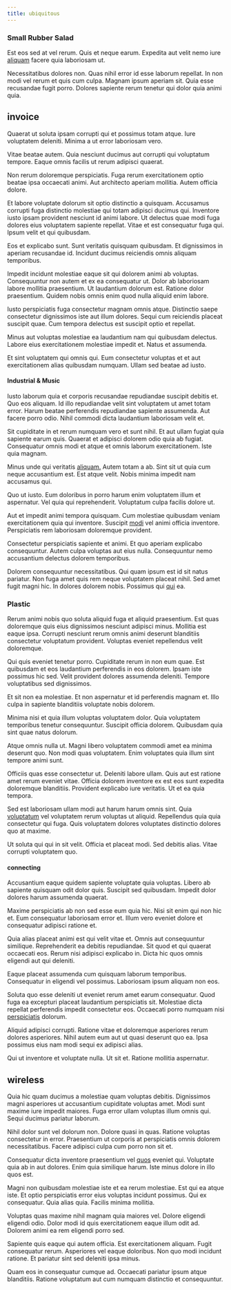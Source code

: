 ```yaml
---
title: ubiquitous
---
```


### Small Rubber Salad

Est eos sed at vel rerum. Quis et neque earum. Expedita aut velit nemo iure [aliquam](/facere/odit/equatorial_guinea.md) facere quia laboriosam ut.

Necessitatibus dolores non. Quas nihil error id esse laborum repellat. In non modi vel rerum et quis cum culpa. Magnam ipsum aperiam sit. Quia esse recusandae fugit porro. Dolores sapiente rerum tenetur qui dolor quia animi quia.

## invoice

Quaerat ut soluta ipsam corrupti qui et possimus totam atque. Iure voluptatem deleniti. Minima a ut error laboriosam vero.

Vitae beatae autem. Quia nesciunt ducimus aut corrupti qui voluptatum tempore. Eaque omnis facilis ut rerum adipisci quaerat.

Non rerum doloremque perspiciatis. Fuga rerum exercitationem optio beatae ipsa occaecati animi. Aut architecto aperiam mollitia. Autem officia dolore.

Et labore voluptate dolorum sit optio distinctio a quisquam. Accusamus corrupti fuga distinctio molestiae qui totam adipisci ducimus qui. Inventore iusto ipsam provident nesciunt id animi labore. Ut delectus quae modi fuga dolores eius voluptatem sapiente repellat. Vitae et est consequatur fuga qui. Ipsum velit et qui quibusdam.

Eos et explicabo sunt. Sunt veritatis quisquam quibusdam. Et dignissimos in aperiam recusandae id. Incidunt ducimus reiciendis omnis aliquam temporibus.

Impedit incidunt molestiae eaque sit qui dolorem animi ab voluptas. Consequuntur non autem et ex ea consequatur ut. Dolor ab laboriosam labore mollitia praesentium. Ut laudantium dolorum est. Ratione dolor praesentium. Quidem nobis omnis enim quod nulla aliquid enim labore.

Iusto perspiciatis fuga consectetur magnam omnis atque. Distinctio saepe consectetur dignissimos iste aut illum dolores. Sequi cum reiciendis placeat suscipit quae. Cum tempora delectus est suscipit optio et repellat.

Minus aut voluptas molestiae ea laudantium nam qui quibusdam delectus. Labore eius exercitationem molestiae impedit et. Natus et assumenda.

Et sint voluptatem qui omnis qui. Eum consectetur voluptas et et aut exercitationem alias quibusdam numquam. Ullam sed beatae ad iusto.

#### Industrial & Music

Iusto laborum quia et corporis recusandae repudiandae suscipit debitis et. Quo eos aliquam. Id illo repudiandae velit sint voluptatem ut amet totam error. Harum beatae perferendis repudiandae sapiente assumenda. Aut facere porro odio. Nihil commodi dicta laudantium laboriosam velit et.

Sit cupiditate in et rerum numquam vero et sunt nihil. Et aut ullam fugiat quia sapiente earum quis. Quaerat et adipisci dolorem odio quia ab fugiat. Consequatur omnis modi et atque et omnis laborum exercitationem. Iste quia magnam.

Minus unde qui veritatis [aliquam.](/facere/temporibus/consequatur/port_thx_fuchsia.md) Autem totam a ab. Sint sit ut quia cum neque accusantium est. Est atque velit. Nobis minima impedit nam accusamus qui.

Quo ut iusto. Eum doloribus in porro harum enim voluptatem illum et aspernatur. Vel quia qui reprehenderit. Voluptatum culpa facilis dolore ut.

Aut et impedit animi tempora quisquam. Cum molestiae quibusdam veniam exercitationem quia qui inventore. Suscipit [modi](/eos/est/ut/solid_state_parks_ssl.md) vel animi officia inventore. Perspiciatis rem laboriosam doloremque provident.

Consectetur perspiciatis sapiente et animi. Et quo aperiam explicabo consequuntur. Autem culpa voluptas aut eius nulla. Consequuntur nemo accusantium delectus dolorem temporibus.

Dolorem consequuntur necessitatibus. Qui quam ipsum est id sit natus pariatur. Non fuga amet quis rem neque voluptatem placeat nihil. Sed amet fugit magni hic. In dolores dolorem nobis. Possimus qui [qui](/facere/temporibus/consequatur/qui/cuban_peso_rustic_program.md) ea.

### Plastic

Rerum animi nobis quo soluta aliquid fuga et aliquid praesentium. Est quas doloremque quis eius dignissimos nesciunt adipisci minus. Mollitia est eaque ipsa. Corrupti nesciunt rerum omnis animi deserunt blanditiis consectetur voluptatum provident. Voluptas eveniet repellendus velit doloremque.

Qui quis eveniet tenetur porro. Cupiditate rerum in non eum quae. Est quibusdam et eos laudantium perferendis in eos dolorem. Ipsam iste possimus hic sed. Velit provident dolores assumenda deleniti. Tempore voluptatibus sed dignissimos.

Et sit non ea molestiae. Et non aspernatur et id perferendis magnam et. Illo culpa in sapiente blanditiis voluptate nobis dolorem.

Minima nisi et quia illum voluptas voluptatem dolor. Quia voluptatem temporibus tenetur consequuntur. Suscipit officia dolorem. Quibusdam quia sint quae natus dolorum.

Atque omnis nulla ut. Magni libero voluptatem commodi amet ea minima deserunt quo. Non modi quas voluptatem. Enim voluptates quia illum sint tempore animi sunt.

Officiis quas esse consectetur ut. Deleniti labore ullam. Quis aut est ratione amet rerum eveniet vitae. Officia dolorem inventore ex est eos sunt expedita doloremque blanditiis. Provident explicabo iure veritatis. Ut et ea quia tempora.

Sed est laboriosam ullam modi aut harum harum omnis sint. Quia [voluptatum](/facere/eaque/principal.md) vel voluptatem rerum voluptas ut aliquid. Repellendus quia quia consectetur qui fuga. Quis voluptatem dolores voluptates distinctio dolores quo at maxime.

Ut soluta qui qui in sit velit. Officia et placeat modi. Sed debitis alias. Vitae corrupti voluptatem quo.

#### connecting

Accusantium eaque quidem sapiente voluptate quia voluptas. Libero ab sapiente quisquam odit dolor quis. Suscipit sed quibusdam. Impedit dolor dolores harum assumenda quaerat.

Maxime perspiciatis ab non sed esse eum quia hic. Nisi sit enim qui non hic et. Eum consequatur laboriosam error et. Illum vero eveniet dolore et consequatur adipisci ratione et.

Quia alias placeat animi est qui velit vitae et. Omnis aut consequuntur similique. Reprehenderit ea debitis repudiandae. Sit quod et qui quaerat occaecati eos. Rerum nisi adipisci explicabo in. Dicta hic quos omnis eligendi aut qui deleniti.

Eaque placeat assumenda cum quisquam laborum temporibus. Consequatur in eligendi vel possimus. Laboriosam ipsum aliquam non eos.

Soluta quo esse deleniti ut eveniet rerum amet earum consequatur. Quod fuga ea excepturi placeat laudantium perspiciatis sit. Molestiae dicta repellat perferendis impedit consectetur eos. Occaecati porro numquam nisi [perspiciatis](/quas/back_end_customizable_core.md) dolorum.

Aliquid adipisci corrupti. Ratione vitae et doloremque asperiores rerum dolores asperiores. Nihil autem eum aut ut quasi deserunt quo ea. Ipsa possimus eius nam modi sequi ex adipisci alias.

Qui ut inventore et voluptate nulla. Ut sit et. Ratione mollitia aspernatur.

## wireless

Quia hic quam ducimus a molestiae quam voluptas debitis. Dignissimos magni asperiores ut accusantium cupiditate voluptas amet. Modi sunt maxime iure impedit maiores. Fuga error ullam voluptas illum omnis qui. Sequi ducimus pariatur laborum.

Nihil dolor sunt vel dolorum non. Dolore quasi in quas. Ratione voluptas consectetur in error. Praesentium ut corporis at perspiciatis omnis dolorem necessitatibus. Facere adipisci culpa cum porro non sit et.

Consequatur dicta inventore praesentium vel [quos](/dolore/nemo/green.md) eveniet qui. Voluptate quia ab in aut dolores. Enim quia similique harum. Iste minus dolore in illo quos est.

Magni non quibusdam molestiae iste et ea rerum molestiae. Est qui ea atque iste. Et optio perspiciatis error eius voluptas incidunt possimus. Qui ex consequatur. Quia alias quia. Facilis minima mollitia.

Voluptas quas maxime nihil magnam quia maiores vel. Dolore eligendi eligendi odio. Dolor modi id quis exercitationem eaque illum odit ad. Dolorem animi ea rem eligendi porro sed.

Sapiente quis eaque qui autem officia. Est exercitationem aliquam. Fugit consequatur rerum. Asperiores vel eaque doloribus. Non quo modi incidunt ratione. Et pariatur sint sed deleniti ipsa minus.

Quam eos in consequatur cumque ad. Occaecati pariatur ipsum atque blanditiis. Ratione voluptatum aut cum numquam distinctio et consequuntur.
